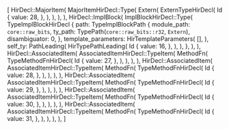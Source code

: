 [
    HirDecl::MajorItem(
        MajorItemHirDecl::Type(
            Extern(
                ExternTypeHirDecl(
                    Id {
                        value: 28,
                    },
                ),
            ),
        ),
    ),
    HirDecl::ImplBlock(
        ImplBlockHirDecl::Type(
            TypeImplBlockHirDecl {
                path: TypeImplBlockPath {
                    module_path: `core::raw_bits`,
                    ty_path: TypePath(`core::raw_bits::r32`, `Extern`),
                    disambiguator: 0,
                },
                template_parameters: HirTemplateParameters(
                    [],
                ),
                self_ty: PathLeading(
                    HirTypePathLeading(
                        Id {
                            value: 16,
                        },
                    ),
                ),
            },
        ),
    ),
    HirDecl::AssociatedItem(
        AssociatedItemHirDecl::TypeItem(
            MethodFn(
                TypeMethodFnHirDecl(
                    Id {
                        value: 27,
                    },
                ),
            ),
        ),
    ),
    HirDecl::AssociatedItem(
        AssociatedItemHirDecl::TypeItem(
            MethodFn(
                TypeMethodFnHirDecl(
                    Id {
                        value: 28,
                    },
                ),
            ),
        ),
    ),
    HirDecl::AssociatedItem(
        AssociatedItemHirDecl::TypeItem(
            MethodFn(
                TypeMethodFnHirDecl(
                    Id {
                        value: 29,
                    },
                ),
            ),
        ),
    ),
    HirDecl::AssociatedItem(
        AssociatedItemHirDecl::TypeItem(
            MethodFn(
                TypeMethodFnHirDecl(
                    Id {
                        value: 30,
                    },
                ),
            ),
        ),
    ),
    HirDecl::AssociatedItem(
        AssociatedItemHirDecl::TypeItem(
            MethodFn(
                TypeMethodFnHirDecl(
                    Id {
                        value: 31,
                    },
                ),
            ),
        ),
    ),
]
